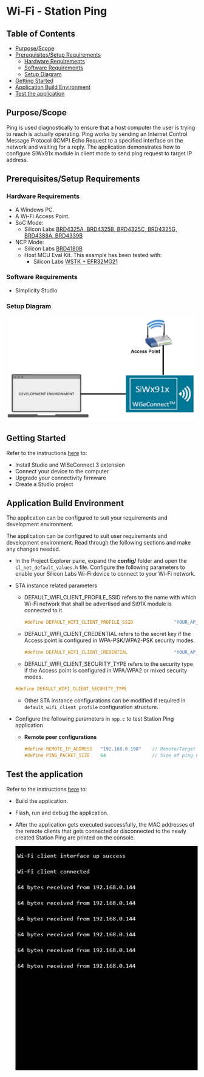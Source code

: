 # Wi-Fi - Station Ping

## Table of Contents

- [Purpose/Scope](#purposescope)
- [Prerequisites/Setup Requirements](#prerequisitessetup-requirements)
  - [Hardware Requirements](#hardware-requirements)
  - [Software Requirements](#software-requirements)
  - [Setup Diagram](#setup-diagram)
- [Getting Started](#getting-started)
- [Application Build Environment](#application-build-environment)
- [Test the application](#test-the-application)

## Purpose/Scope

Ping is used diagnostically to ensure that a host computer the user is trying to reach is actually operating. Ping works by sending an Internet Control Message Protocol (ICMP) Echo Request to a specified interface on the network and waiting for a reply. The application demonstrates how to configure SiWx91x module in client mode to send ping request to target IP address.

## Prerequisites/Setup Requirements

### Hardware Requirements

- A Windows PC.
- A Wi-Fi Access Point.
- SoC Mode:
  - Silicon Labs [BRD4325A, BRD4325B, BRD4325C, BRD4325G, BRD4388A, BRD4339B](https://www.silabs.com/)
- NCP Mode:
  - Silicon Labs [BRD4180B](https://www.silabs.com/)
  - Host MCU Eval Kit. This example has been tested with:
    - Silicon Labs [WSTK + EFR32MG21](https://www.silabs.com/development-tools/wireless/efr32xg21-bluetooth-starter-kit)

### Software Requirements

- Simplicity Studio

### Setup Diagram

  ![Figure: Setup Diagram SoC and NCP Mode for Station Ping Example](resources/readme/stationpingsetupsoc_ncp.png)

## Getting Started

Refer to the instructions [here](https://docs.silabs.com/wiseconnect/latest/wiseconnect-getting-started/) to:

- Install Studio and WiSeConnect 3 extension
- Connect your device to the computer
- Upgrade your connectivity firmware
- Create a Studio project

## Application Build Environment

The application can be configured to suit your requirements and development environment.

The application can be configured to suit user requirements and development environment. Read through the following sections and make any changes needed.
- In the Project Explorer pane, expand the **config/** folder and open the ``sl_net_default_values.h`` file. Configure the following parameters to enable your Silicon Labs Wi-Fi device to connect to your Wi-Fi network.

- STA instance related parameters

  - DEFAULT_WIFI_CLIENT_PROFILE_SSID refers to the name with which Wi-Fi network that shall be advertised and Si91X module is connected to it.
  
     ```c
     #define DEFAULT_WIFI_CLIENT_PROFILE_SSID               "YOUR_AP_SSID"      
     ```

  - DEFAULT_WIFI_CLIENT_CREDENTIAL refers to the secret key if the Access point is configured in WPA-PSK/WPA2-PSK security modes.

     ```c
     #define DEFAULT_WIFI_CLIENT_CREDENTIAL                 "YOUR_AP_PASSPHRASE" 
     ```

  - DEFAULT_WIFI_CLIENT_SECURITY_TYPE refers to the security type if the Access point is configured in WPA/WPA2 or mixed security modes.

   ```c
   #define DEFAULT_WIFI_CLIENT_SECURITY_TYPE                             SL_WIFI_WPA2 
   ```
  
  - Other STA instance configurations can be modified if required in `default_wifi_client_profile` configuration structure.

- Configure the following parameters in ``app.c`` to test Station Ping application

  - **Remote peer configurations**

      ```c
      #define REMOTE_IP_ADDRESS   "192.168.0.198"    // Remote/Target IPv4 address to ping
      #define PING_PACKET_SIZE    64                 // Size of ping request packet
      ```

## Test the application

Refer to the instructions [here](https://docs.silabs.com/wiseconnect/latest/wiseconnect-getting-started/) to:

- Build the application.
- Flash, run and debug the application.
- After the application gets executed successfully, the MAC addresses of the remote clients that gets connected or disconnected to the newly created Station Ping are printed on the console.

  ![Station_Ping_Output](resources/readme/station_ping_output.png)
